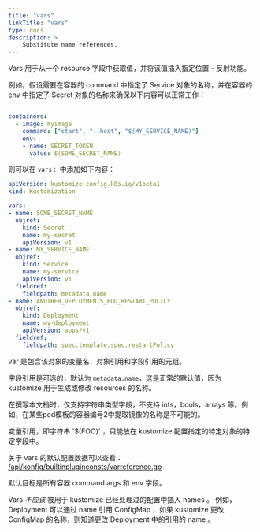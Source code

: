 ```yaml
---
title: "vars"
linkTitle: "vars"
type: docs
description: >
    Substitute name references.
---
```


Vars 用于从一个 resource 字段中获取值，并将该值插入指定位置 - 反射功能。

例如，假设需要在容器的 command 中指定了 Service 对象的名称，并在容器的 env 中指定了 Secret 对象的名称来确保以下内容可以正常工作：

```yaml

containers:
  - image: myimage
    command: ["start", "--host", "$(MY_SERVICE_NAME)"]
    env:
    - name: SECRET_TOKEN
      value: $(SOME_SECRET_NAME)
```

则可以在 `vars：` 中添加如下内容：

```yaml
apiVersion: kustomize.config.k8s.io/v1beta1
kind: Kustomization

vars:
- name: SOME_SECRET_NAME
  objref:
    kind: Secret
    name: my-secret
    apiVersion: v1
- name: MY_SERVICE_NAME
  objref:
    kind: Service
    name: my-service
    apiVersion: v1
  fieldref:
    fieldpath: metadata.name
- name: ANOTHER_DEPLOYMENTS_POD_RESTART_POLICY
  objref:
    kind: Deployment
    name: my-deployment
    apiVersion: apps/v1
  fieldref:
    fieldpath: spec.template.spec.restartPolicy
```

var 是包含该对象的变量名、对象引用和字段引用的元组。

字段引用是可选的，默认为 `metadata.name`，这是正常的默认值，因为 kustomize 用于生成或修改 resources 的名称。

在撰写本文档时，仅支持字符串类型字段，不支持 ints，bools，arrays 等。例如，在某些pod模板的容器编号2中提取镜像的名称是不可能的。

变量引用，即字符串 '$(FOO)' ，只能放在 kustomize 配置指定的特定对象的特定字段中。

关于 vars 的默认配置数据可以查看：
[/api/konfig/builtinpluginconsts/varreference.go](/api/konfig/builtinpluginconsts/varreference.go)

默认目标是所有容器 command args 和 env 字段。

Vars _不应该_ 被用于 kustomize 已经处理过的配置中插入 names 。
例如， Deployment 可以通过 name 引用 ConfigMap ，如果 kustomize 更改 ConfigMap 的名称，则知道更改 Deployment 中的引用的 name 。
